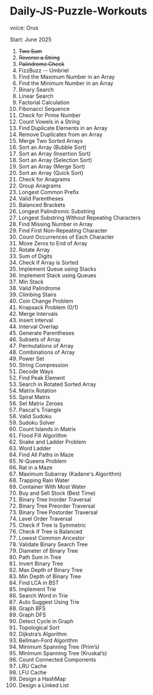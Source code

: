 # Daily-JS-Puzzle-Workouts
voice: Orus

Start: June 2025

1. ~~Two Sum~~
2. ~~Reverse a String~~
3. ~~Palindrome Check~~
4. FizzBuzz -- Umbriel
5. Find the Maximum Number in an Array
6. Find the Minimum Number in an Array
7. Binary Search
8. Linear Search
9. Factorial Calculation
10. Fibonacci Sequence
11. Check for Prime Number
12. Count Vowels in a String
13. Find Duplicate Elements in an Array
14. Remove Duplicates from an Array
15. Merge Two Sorted Arrays
16. Sort an Array (Bubble Sort)
17. Sort an Array (Insertion Sort)
18. Sort an Array (Selection Sort)
19. Sort an Array (Merge Sort)
20. Sort an Array (Quick Sort)
21. Check for Anagrams
22. Group Anagrams
23. Longest Common Prefix
24. Valid Parentheses
25. Balanced Brackets
26. Longest Palindromic Substring
27. Longest Substring Without Repeating Characters
28. Find Missing Number in Array
29. Find First Non-Repeating Character
30. Count Occurrences of Each Character
31. Move Zeros to End of Array
32. Rotate Array
33. Sum of Digits
34. Check if Array is Sorted
35. Implement Queue using Stacks
36. Implement Stack using Queues
37. Min Stack
38. Valid Palindrome
39. Climbing Stairs
40. Coin Change Problem
41. Knapsack Problem (0/1)
42. Merge Intervals
43. Insert Interval
44. Interval Overlap
45. Generate Parentheses
46. Subsets of Array
47. Permutations of Array
48. Combinations of Array
49. Power Set
50. String Compression
51. Decode Ways
52. Find Peak Element
53. Search in Rotated Sorted Array
54. Matrix Rotation
55. Spiral Matrix
56. Set Matrix Zeroes
57. Pascal's Triangle
58. Valid Sudoku
59. Sudoku Solver
60. Count Islands in Matrix
61. Flood Fill Algorithm
62. Snake and Ladder Problem
63. Word Ladder
64. Find All Paths in Maze
65. N-Queens Problem
66. Rat in a Maze
67. Maximum Subarray (Kadane's Algorithm)
68. Trapping Rain Water
69. Container With Most Water
70. Buy and Sell Stock (Best Time)
71. Binary Tree Inorder Traversal
72. Binary Tree Preorder Traversal
73. Binary Tree Postorder Traversal
74. Level Order Traversal
75. Check if Tree is Symmetric
76. Check if Tree is Balanced
77. Lowest Common Ancestor
78. Validate Binary Search Tree
79. Diameter of Binary Tree
80. Path Sum in Tree
81. Invert Binary Tree
82. Max Depth of Binary Tree
83. Min Depth of Binary Tree
84. Find LCA in BST
85. Implement Trie
86. Search Word in Trie
87. Auto Suggest Using Trie
88. Graph BFS
89. Graph DFS
90. Detect Cycle in Graph
91. Topological Sort
92. Dijkstra’s Algorithm
93. Bellman-Ford Algorithm
94. Minimum Spanning Tree (Prim’s)
95. Minimum Spanning Tree (Kruskal’s)
96. Count Connected Components
97. LRU Cache
98. LFU Cache
99. Design a HashMap
100. Design a Linked List

